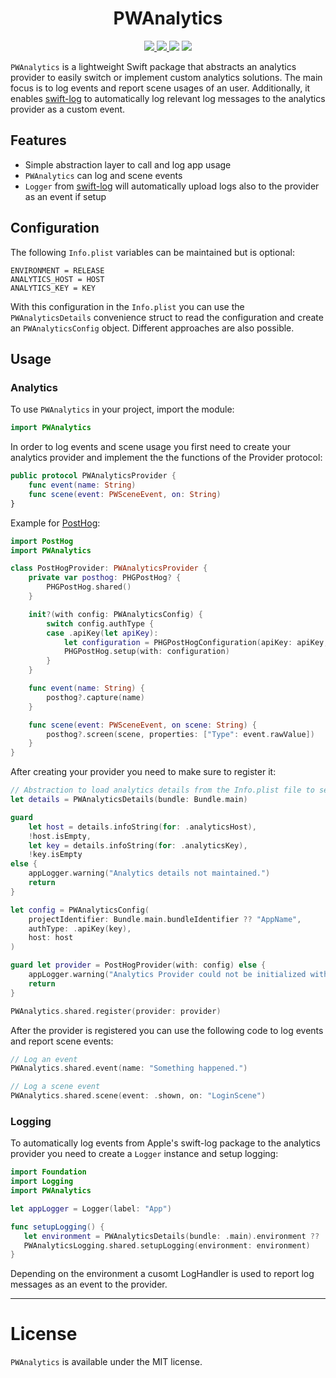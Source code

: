 <h1 align="center">
    PWAnalytics
</h1>

<p align="center">
    <a href="https://github.com/pwoessner/PWAnalytics/blob/main/LICENSE">
        <img src="https://img.shields.io/badge/License-MIT-blue.svg">
    </a>
    <a href="https://github.com/pwoessner/PWAnalytics/actions/workflows/swift.yml">
        <img src="https://github.com/pwoessner/PWAnalytics/actions/workflows/swift.yml/badge.svg?branch=main">
    </a>
    <img src="https://img.shields.io/badge/platform-iOS-lightgrey.svg">
    <img src="https://img.shields.io/badge/Swift-5.7-F16D39.svg">
</p>

`PWAnalytics` is a lightweight Swift package that abstracts an analytics provider to easily switch or implement custom analytics solutions.
The main focus is to log events and report scene usages of an user. 
Additionally, it enables [swift-log](https://github.com/apple/swift-log) to automatically log relevant log messages to the analytics provider as a custom event.
 
## Features

- Simple abstraction layer to call and log app usage
- `PWAnalytics` can log and scene events
- `Logger` from [swift-log](https://github.com/apple/swift-log) will automatically upload logs also to the provider as an event if setup

## Configuration
The following `Info.plist` variables can be maintained but is optional:
```xcconfig
ENVIRONMENT = RELEASE
ANALYTICS_HOST = HOST
ANALYTICS_KEY = KEY
```

With this configuration in the `Info.plist` you can use the `PWAnalyticsDetails` convenience struct to read the configuration and create an `PWAnalyticsConfig` object. 
Different approaches are also possible.

## Usage

### Analytics
To use `PWAnalytics` in your project, import the module:

```swift
import PWAnalytics
```

In order to log events and scene usage you first need to create your analytics provider and implement the the functions of the Provider protocol:

```swift
public protocol PWAnalyticsProvider {
    func event(name: String)
    func scene(event: PWSceneEvent, on: String)
}
```

Example for [PostHog](https://posthog.com):
```swift
import PostHog
import PWAnalytics

class PostHogProvider: PWAnalyticsProvider {
    private var posthog: PHGPostHog? {
        PHGPostHog.shared()
    }

    init?(with config: PWAnalyticsConfig) {
        switch config.authType {
        case .apiKey(let apiKey):
            let configuration = PHGPostHogConfiguration(apiKey: apiKey, host: "https://" + config.host)
            PHGPostHog.setup(with: configuration)
        }
    }

    func event(name: String) {
        posthog?.capture(name)
    }

    func scene(event: PWSceneEvent, on scene: String) {
        posthog?.screen(scene, properties: ["Type": event.rawValue])
    }
}
```

After creating your provider you need to make sure to register it:
```swift
// Abstraction to load analytics details from the Info.plist file to set the in a `.xcconfig` file
let details = PWAnalyticsDetails(bundle: Bundle.main)

guard
    let host = details.infoString(for: .analyticsHost),
    !host.isEmpty,
    let key = details.infoString(for: .analyticsKey),
    !key.isEmpty
else {
    appLogger.warning("Analytics details not maintained.")
    return
}

let config = PWAnalyticsConfig(
    projectIdentifier: Bundle.main.bundleIdentifier ?? "AppName",
    authType: .apiKey(key),
    host: host
)

guard let provider = PostHogProvider(with: config) else {
    appLogger.warning("Analytics Provider could not be initialized with the config provided.")
    return
}

PWAnalytics.shared.register(provider: provider)
```

After the provider is registered you can use the following code to log events and report scene events:
```swift
// Log an event
PWAnalytics.shared.event(name: "Something happened.")

// Log a scene event
PWAnalytics.shared.scene(event: .shown, on: "LoginScene")
```

### Logging
To automatically log events from Apple's swift-log package to the analytics provider you need to create a `Logger` instance and setup logging:
 ```swift
import Foundation
import Logging
import PWAnalytics

let appLogger = Logger(label: "App")

func setupLogging() {
    let environment = PWAnalyticsDetails(bundle: .main).environment ?? .debug
    PWAnalyticsLogging.shared.setupLogging(environment: environment)
}
```

Depending on the environment a cusomt LogHandler is used to report log messages as an event to the provider.

---
# License
`PWAnalytics` is available under the MIT license.
